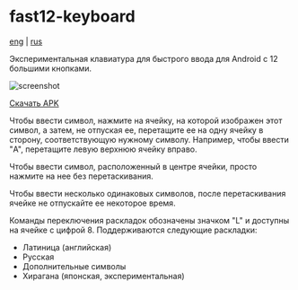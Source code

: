 fast12-keyboard
===============

[eng](https://github.com/Riateche/fast12-keyboard/blob/master/README.md) | [rus](https://github.com/Riateche/fast12-keyboard/blob/master/README.ru.md)

Экспериментальная клавиатура для быстрого ввода для Android с 12 большими кнопками.

![screenshot](https://raw.github.com/Riateche/fast12-keyboard/master/doc/screenshot.jpg)

[Скачать APK](https://github.com/Riateche/fast12-keyboard/raw/master/apk/fast12-keyboard.apk)

Чтобы ввести символ, нажмите на ячейку, на которой изображен этот символ, 
а затем, не отпуская ее, перетащите ее на одну ячейку в сторону, соответствующую
нужному символу. Например, чтобы ввести "A", перетащите левую верхнюю ячейку вправо.

Чтобы ввести символ, расположенный в центре ячейки, просто нажмите на нее без перетаскивания. 

Чтобы ввести несколько одинаковых символов, после перетаскивания ячейке не отпускайте ее некоторое время.

Команды переключения раскладок обозначены значком "L" и доступны на ячейке с цифрой 8. Поддерживаются следующие раскладки:

- Латиница (английская)
- Русская
- Дополнительные символы
- Хирагана (японская, экспериментальная)


